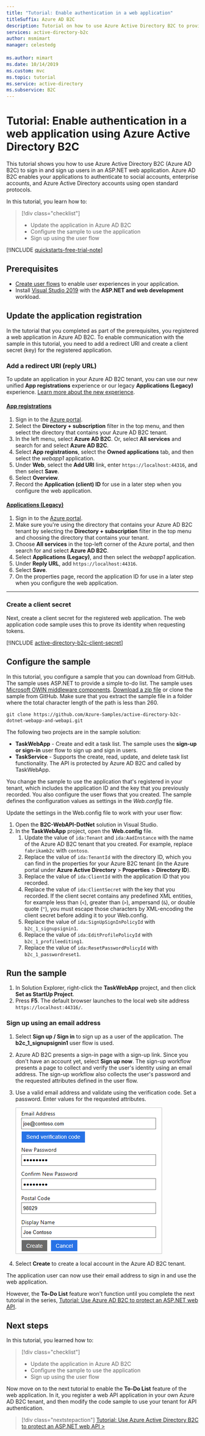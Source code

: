 ```yaml
---
title: "Tutorial: Enable authentication in a web application"
titleSuffix: Azure AD B2C
description: Tutorial on how to use Azure Active Directory B2C to provide user login for an ASP.NET web application.
services: active-directory-b2c
author: msmimart
manager: celestedg

ms.author: mimart
ms.date: 10/14/2019
ms.custom: mvc
ms.topic: tutorial
ms.service: active-directory
ms.subservice: B2C
---
```


# Tutorial: Enable authentication in a web application using Azure Active Directory B2C

This tutorial shows you how to use Azure Active Directory B2C (Azure AD B2C) to sign in and sign up users in an ASP.NET web application. Azure AD B2C enables your applications to authenticate to social accounts, enterprise accounts, and Azure Active Directory accounts using open standard protocols.

In this tutorial, you learn how to:

> [!div class="checklist"]
> * Update the application in Azure AD B2C
> * Configure the sample to use the application
> * Sign up using the user flow

[!INCLUDE [quickstarts-free-trial-note](../../includes/quickstarts-free-trial-note.md)]

## Prerequisites

* [Create user flows](tutorial-create-user-flows.md) to enable user experiences in your application.
* Install [Visual Studio 2019](https://www.visualstudio.com/downloads/) with the **ASP.NET and web development** workload.

## Update the application registration

In the tutorial that you completed as part of the prerequisites, you registered a web application in Azure AD B2C. To enable communication with the sample in this tutorial, you need to add a redirect URI and create a client secret (key) for the registered application.

### Add a redirect URI (reply URL)

To update an application in your Azure AD B2C tenant, you can use our new unified **App registrations** experience or our legacy  **Applications (Legacy)** experience. [Learn more about the new experience](https://aka.ms/b2cappregtraining).

#### [App registrations](#tab/app-reg-ga/)

1. Sign in to the [Azure portal](https://portal.azure.com).
1. Select the **Directory + subscription** filter in the top menu, and then select the directory that contains your Azure AD B2C tenant.
1. In the left menu, select **Azure AD B2C**. Or, select **All services** and search for and select **Azure AD B2C**.
1. Select **App registrations**, select the **Owned applications** tab, and then select the *webapp1* application.
1. Under **Web**, select the **Add URI** link, enter `https://localhost:44316`, and then select **Save**.
1. Select **Overview**.
1. Record the **Application (client) ID** for use in a later step when you configure the web application.

#### [Applications (Legacy)](#tab/applications-legacy/)

1. Sign in to the [Azure portal](https://portal.azure.com).
1. Make sure you're using the directory that contains your Azure AD B2C tenant by selecting the **Directory + subscription** filter in the top menu and choosing the directory that contains your tenant.
1. Choose **All services** in the top-left corner of the Azure portal, and then search for and select **Azure AD B2C**.
1. Select **Applications (Legacy)**, and then select the *webapp1* application.
1. Under **Reply URL**, add `https://localhost:44316`.
1. Select **Save**.
1. On the properties page, record the application ID for use in a later step when you configure the web application.

* * *

### Create a client secret

Next, create a client secret for the registered web application. The web application code sample uses this to prove its identity when requesting tokens.

[!INCLUDE [active-directory-b2c-client-secret](../../includes/active-directory-b2c-client-secret.md)]

## Configure the sample

In this tutorial, you configure a sample that you can download from GitHub. The sample uses ASP.NET to provide a simple to-do list. The sample uses [Microsoft OWIN middleware components](https://docs.microsoft.com/aspnet/aspnet/overview/owin-and-katana/). [Download a zip file](https://github.com/Azure-Samples/active-directory-b2c-dotnet-webapp-and-webapi/archive/master.zip) or clone the sample from GitHub. Make sure that you extract the sample file in a folder where the total character length of the path is less than 260.

```
git clone https://github.com/Azure-Samples/active-directory-b2c-dotnet-webapp-and-webapi.git
```

The following two projects are in the sample solution:

* **TaskWebApp** - Create and edit a task list. The sample uses the **sign-up or sign-in** user flow to sign up and sign in users.
* **TaskService** - Supports the create, read, update, and delete task list functionality. The API is protected by Azure AD B2C and called by TaskWebApp.

You change the sample to use the application that's registered in your tenant, which includes the application ID and the key that you previously recorded. You also configure the user flows that you created. The sample defines the configuration values as settings in the *Web.config* file.

Update the settings in the Web.config file to work with your user flow:

1. Open the **B2C-WebAPI-DotNet** solution in Visual Studio.
1. In the **TaskWebApp** project, open the **Web.config** file.
    1. Update the value of `ida:Tenant` and `ida:AadInstance` with the name of the Azure AD B2C tenant that you created. For example, replace `fabrikamb2c` with `contoso`.
    1. Replace the value of `ida:TenantId` with the directory ID, which you can find in the properties for your Azure B2C tenant (in the Azure portal under **Azure Active Directory** > **Properties** > **Directory ID**).
    1. Replace the value of `ida:ClientId` with the application ID that you recorded.
    1. Replace the value of `ida:ClientSecret` with the key that you recorded. If the client secret contains any predefined XML entities, for example less than (`<`), greater than (`>`), ampersand (`&`), or double quote (`"`), you must escape those characters by XML-encoding the client secret before adding it to your Web.config.
    1. Replace the value of `ida:SignUpSignInPolicyId` with `b2c_1_signupsignin1`.
    1. Replace the value of `ida:EditProfilePolicyId` with `b2c_1_profileediting1`.
    1. Replace the value of `ida:ResetPasswordPolicyId` with `b2c_1_passwordreset1`.

## Run the sample

1. In Solution Explorer, right-click the **TaskWebApp** project, and then click **Set as StartUp Project**.
1. Press **F5**. The default browser launches to the local web site address `https://localhost:44316/`.

### Sign up using an email address

1. Select **Sign up / Sign in** to sign up as a user of the application. The **b2c_1_signupsignin1** user flow is used.
1. Azure AD B2C presents a sign-in page with a sign-up link. Since you don't have an account yet, select **Sign up now**. The sign-up workflow presents a page to collect and verify the user's identity using an email address. The sign-up workflow also collects the user's password and the requested attributes defined in the user flow.
1. Use a valid email address and validate using the verification code. Set a password. Enter values for the requested attributes.

    ![Sign-up page shown as part of sign-in/sign-up workflow](./media/tutorial-web-app-dotnet/sign-up-workflow.PNG)

1. Select **Create** to create a local account in the Azure AD B2C tenant.

The application user can now use their email address to sign in and use the web application.

However, the **To-Do List** feature won't function until you complete the next tutorial in the series, [Tutorial: Use Azure AD B2C to protect an ASP.NET web API](tutorial-web-api-dotnet.md).

## Next steps

In this tutorial, you learned how to:

> [!div class="checklist"]
> * Update the application in Azure AD B2C
> * Configure the sample to use the application
> * Sign up using the user flow

Now move on to the next tutorial to enable the **To-Do List** feature of the web application. In it, you register a web API application in your own Azure AD B2C tenant, and then modify the code sample to use your tenant for API authentication.

> [!div class="nextstepaction"]
> [Tutorial: Use Azure Active Directory B2C to protect an ASP.NET web API >](tutorial-web-api-dotnet.md)
